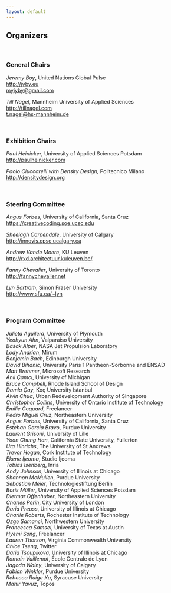 ```yaml
---
layout: default
---
```


## Organizers

<br/>

### General Chairs

*Jeremy Boy*, United Nations Global Pulse<br/>
<http://jyby.eu><br/>
myjyby@gmail.com

*Till Nagel*, Mannheim University of Applied Sciences<br/>
<http://tillnagel.com><br/>
t.nagel@hs-mannheim.de

<br/>

### Exhibition Chairs

*Paul Heinicker*, University of Applied Sciences Potsdam<br/>
<http://paulheinicker.com>

*Paolo Ciuccarelli with Density Design*, Politecnico Milano<br/>
<http://densitydesign.org>

<br/>

### Steering Committee

*Angus Forbes*, University of California, Santa Cruz<br/>
<https://creativecoding.soe.ucsc.edu><br/>

*Sheelagh Carpendale*, University of Calgary<br/>
<http://innovis.cpsc.ucalgary.ca><br/>

*Andrew Vande Moere*, KU Leuven<br/>
<http://rxd.architectuur.kuleuven.be/><br/>

*Fanny Chevalier*, University of Toronto<br/>
<http://fannychevalier.net><br/>

*Lyn Bartram*, Simon Fraser University<br/>
<http://www.sfu.ca/~lyn><br/>

<br/>


### <a name="pc"></a>Program Committee

*Julieta Aguilera*, University of Plymouth<br/>
*Yeohyun Ahn*, Valparaiso University<br/>
*Basak Alper*, NASA Jet Propulsion Laboratory<br/>
*Lody Andrian*, Mirum<br/>
*Benjamin Bach*, Edinburgh University<br/>
*David Bihanic*, University Paris 1 Pantheon-Sorbonne and ENSAD<br/>
*Matt Brehmer*, Microsoft Research<br/>
*Anıl Çamcı*, University of Michigan<br/>
*Bruce Campbell*, Rhode Island School of Design<br/>
*Damla Çay*, Koç University Istanbul<br/>
*Alvin Chua*, Urban Redevelopment Authority of Singapore<br/>
*Christopher Collins*, University of Ontario Institute of Technology<br/>
*Emilie Coquard*, Freelancer<br/>
*Pedro Miguel Cruz*, Northeastern University<br/>
*Angus Forbes*, University of California, Santa Cruz<br/>
*Esteban Garcia Bravo*, Purdue University<br/>
*Laurent Grisoni*, University of Lille<br/>
*Yoon Chung Han*, California State University, Fullerton<br/>
*Uta Hinrichs*, The University of St Andrews<br/>
*Trevor Hogan*, Cork Institute of Technology<br/>
*Ekene Ijeoma*, Studio Ijeoma<br/>
*Tobias Isenberg*, Inria<br/>
*Andy Johnson*, University of Illinois at Chicago<br/>
*Shannon McMullen*, Purdue University<br/>
*Sebastian Meier*, Technologiestiftung Berlin<br/>
*Boris Müller*, University of Applied Sciences Potsdam<br/>
*Dietmar Offenhuber*, Northeastern University<br/>
*Charles Perin*, City University of London<br/>
*Daria Preuss*, University of Illinois at Chicago<br/>
*Charlie Roberts*, Rochester Institute of Technology<br/>
*Ozge Samanci*, Northwestern University<br/>
*Francesca Samsel*, University of Texas at Austin<br/>
*Hyemi Song*, Freelancer<br/>
*Lauren Thorson*, Virginia Commonwealth University<br/>
*Chloe Tseng*, Twitter<br/>
*Daria Tsoupikova*, University of Illinois at Chicago<br/>
*Romain Vuillemot*, École Centrale de Lyon<br/>
*Jagoda Walny*, University of Calgary<br/>
*Fabian Winkler*, Purdue University<br/>
*Rebecca Ruige Xu*, Syracuse University<br/>
*Mahir Yavuz*, Topos<br/>
